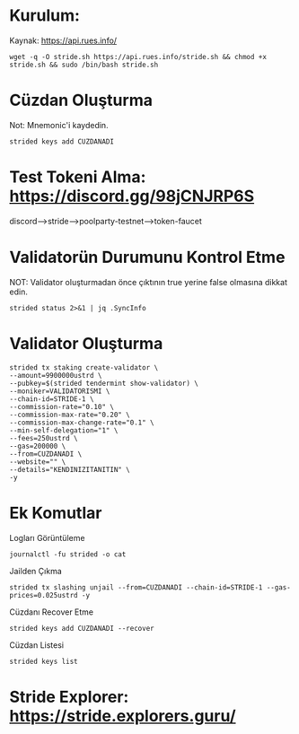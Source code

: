 # Kurulum:
Kaynak: https://api.rues.info/
```
wget -q -O stride.sh https://api.rues.info/stride.sh && chmod +x stride.sh && sudo /bin/bash stride.sh
```

# Cüzdan Oluşturma
Not: Mnemonic'i kaydedin.
```
strided keys add CUZDANADI
```

# Test Tokeni Alma: https://discord.gg/98jCNJRP6S
discord-->stride-->poolparty-testnet-->token-faucet


# Validatorün Durumunu Kontrol Etme
NOT: Validator oluşturmadan önce çıktının true yerine false olmasına dikkat edin.
```
strided status 2>&1 | jq .SyncInfo
```

# Validator Oluşturma
```
strided tx staking create-validator \
--amount=9900000ustrd \
--pubkey=$(strided tendermint show-validator) \
--moniker=VALIDATORISMI \
--chain-id=STRIDE-1 \
--commission-rate="0.10" \
--commission-max-rate="0.20" \
--commission-max-change-rate="0.1" \
--min-self-delegation="1" \
--fees=250ustrd \
--gas=200000 \
--from=CUZDANADI \
--website="" \
--details="KENDINIZITANITIN" \
-y
```

# Ek Komutlar
Logları Görüntüleme
```
journalctl -fu strided -o cat
```
Jailden Çıkma
```
strided tx slashing unjail --from=CUZDANADI --chain-id=STRIDE-1 --gas-prices=0.025ustrd -y
```
Cüzdanı Recover Etme
```
strided keys add CUZDANADI --recover
```
Cüzdan Listesi
```
strided keys list
```
# Stride Explorer: https://stride.explorers.guru/
